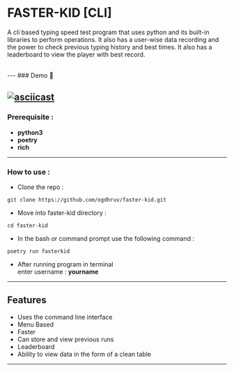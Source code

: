 
# FASTER-KID [CLI]

<p>A cli based typing speed test program that uses python and its built-in libraries to perform operations. It also has a user-wise data recording and the power to check previous typing history and best times. It also has a leaderboard to view the player with best record.</p>
<br>
---
### Demo 🎥

[![asciicast](https://asciinema.org/a/biMcHYJnZfzcumFyijjS4CHtL.svg)](https://asciinema.org/a/biMcHYJnZfzcumFyijjS4CHtL?t=5)
---
### Prerequisite : 
- **python3**
- **poetry**
- **rich**

---
### How to use :
- Clone the repo :
```
git clone https://github.com/ogdhruv/faster-kid.git
```
- Move into faster-kid directory :
```
cd faster-kid
```
- In the bash or command prompt use the following command :
```
poetry run fasterkid
```
- After running program in terminal<br>
  enter username : **yourname**
---

## Features

- Uses the command line interface
- Menu Based
- Faster
- Can store and view previous runs
- Leaderboard
- Ability to view data in the form of a clean table
---



